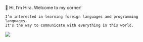 👋 Hi, I’m Hira. Welcome to my corner! <br/>

	I’m interested in learning foreign languages and programming languages. 
    It's the way to communicate with everything in this world.
	
![](https://media.giphy.com/media/xT9IgIc0lryrxvqVGM/giphy.gif)


